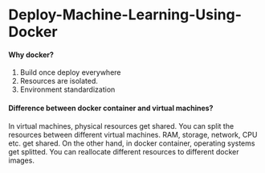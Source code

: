 # Deploy-Machine-Learning-Using-Docker

#### Why docker?
1. Build once deploy everywhere
2. Resources are isolated.
3. Environment standardization

#### Difference between docker container and virtual machines?
In virtual machines, physical resources get shared. You can split the resources between different virtual machines.
RAM, storage, network, CPU etc. get shared. On the other hand, in docker container, operating systems get splitted. 
You can reallocate different resources to different docker images.

